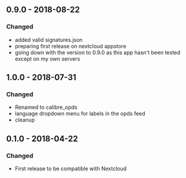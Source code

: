 ## 0.9.0 - 2018-08-22
### Changed
 - added valid signatures.json
 - preparing first release on nextcloud appstore
 - going down with the version to 0.9.0 as this app hasn't been tested except on my own servers
## 1.0.0 - 2018-07-31
### Changed
 - Renamed to calibre_opds
 - language dropdown menu for labels in the opds feed
 - cleanup
## 0.1.0 - 2018-04-22
### Changed
 - First release to be compatible with Nextcloud
